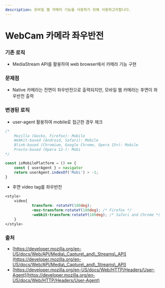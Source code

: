 ```yaml
---
description: 모바일 웹 카메라 기능을 사용하기 위해 사용하고자합니다.
---
```


# WebCam 카메라 좌우반전

### 기존 로직

* MediaStream API를 활용하여 web browser에서 카메라 기능 구현



### 문제점

* Native 카메라는 전면이 좌우반전으로 출력되지만, 모바일 웹 카메라는 후면이 좌우반전 출력



### 변경된 로직

* user-agent 활용하여 mobile로 접근한 경우 체크

```javascript
/*
    Mozilla (Gecko, Firefox): Mobile
    WebKit-based (Android, Safari): Mobile
    Blink-based (Chromium, Google Chrome, Opera 15+): Mobile
    Presto-based (Opera 12-): Mobi
*/

const isMobilePlatform = () => {
    const { userAgent } = navigator
    return userAgent.indexOf('Mobi') > -1;
}

```



* 후면 video tag를 좌우반전

```css
<style>
	video{
    	    transform: rotateY(180deg);
            -moz-transform:rotateY(180deg); /* Firefox */
            -webkit-transform:rotateY(180deg); /* Safari and Chrome */
	}
</style>
```

####

### 출처

* [https://developer.mozilla.org/en-US/docs/Web/API/Media\_Capture\_and\_Streams\_API](https://developer.mozilla.org/en-US/docs/Web/API/Media\_Capture\_and\_Streams\_API)
* [https://developer.mozilla.org/en-US/docs/Web/HTTP/Headers/User-Agent](https://developer.mozilla.org/en-US/docs/Web/HTTP/Headers/User-Agent)

